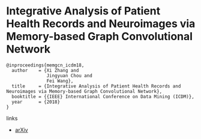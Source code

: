 # Integrative Analysis of Patient Health Records and Neuroimages via Memory-based Graph Convolutional Network

```
@inproceedings{memgcn_icdm18,
  author    = {Xi Zhang and
               Jingyuan Chou and
               Fei Wang},
  title     = {Integrative Analysis of Patient Health Records and Neuroimages via Memory-based Graph Convolutional Network},
  booktitle = {{IEEE} International Conference on Data Mining (ICDM)},
  year      = {2018}
}
```

links
- [arXiv](https://arxiv.org/abs/1809.06018)
